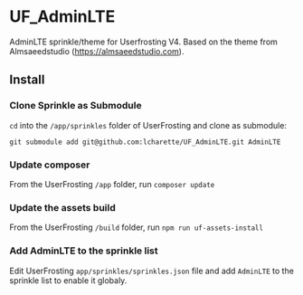 # UF_AdminLTE
AdminLTE sprinkle/theme for Userfrosting V4. Based on the theme from Almsaeedstudio (https://almsaeedstudio.com).

## Install
### Clone Sprinkle as Submodule
`cd` into the `/app/sprinkles` folder of UserFrosting and clone as submodule:
```
git submodule add git@github.com:lcharette/UF_AdminLTE.git AdminLTE
```

### Update composer
From the UserFrosting `/app` folder, run `composer update`

### Update the assets build
From the UserFrosting `/build` folder, run `npm run uf-assets-install`

### Add AdminLTE to the sprinkle list
Edit UserFrosting `app/sprinkles/sprinkles.json` file and add `AdminLTE` to the sprinkle list to enable it globaly.

